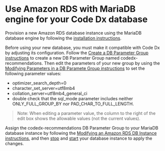 # Use Amazon RDS with MariaDB engine for your Code Dx database

Provision a new Amazon RDS database instance using the MariaDB database engine by following the [installation instructions](https://docs.aws.amazon.com/AmazonRDS/latest/UserGuide/CHAP_SettingUp.html).

Before using your new database, you must make it compatible with Code Dx by adjusting its configuration. Follow the [Create a DB Parameter Group instructions](https://docs.aws.amazon.com/AmazonRDS/latest/UserGuide/USER_WorkingWithParamGroups.html#USER_WorkingWithParamGroups.Creating) to create a new DB Parameter Group named codedx-recommendations. Then edit the parameters of your new group by using the [Modifying Parameters in a DB Paramete Group instructions](https://docs.aws.amazon.com/AmazonRDS/latest/UserGuide/USER_WorkingWithParamGroups.html#USER_WorkingWithParamGroups.Modifying) to set the following parameter values:

- optimizer_search_depth=0
- character_set_server=utf8mb4
- collation_server=utf8mb4_general_ci
- double check that the sql_mode parameter includes neither ONLY_FULL_GROUP_BY nor PAD_CHAR_TO_FULL_LENGTH.

>Note: When editing a parameter value, the column to the right of the edit box shows the allowable values (not the current values).

Assign the codedx-recommendations DB Parameter Group to your MariaDB database instance by following the [Modifying an Amazon RDS DB Instance instructions](https://docs.aws.amazon.com/AmazonRDS/latest/UserGuide/Overview.DBInstance.Modifying.html), and then [stop](https://docs.aws.amazon.com/AmazonRDS/latest/UserGuide/USER_StopInstance.html) and [start](https://docs.aws.amazon.com/AmazonRDS/latest/UserGuide/USER_StartInstance.html) your database instance to apply the changes.


